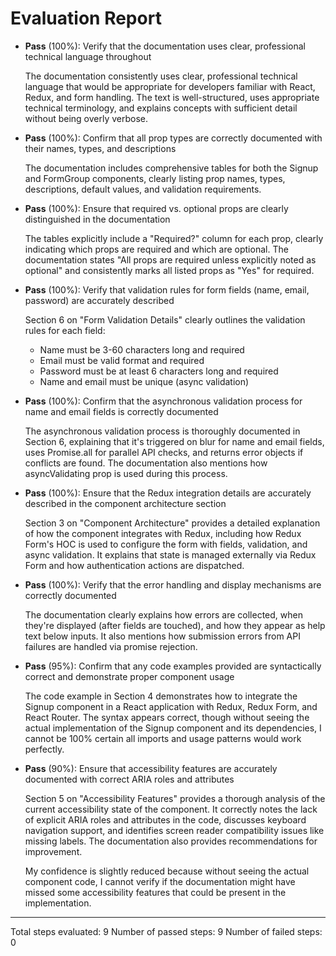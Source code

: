 # Evaluation Report

- **Pass** (100%): Verify that the documentation uses clear, professional technical language throughout
  
  The documentation consistently uses clear, professional technical language that would be appropriate for developers familiar with React, Redux, and form handling. The text is well-structured, uses appropriate technical terminology, and explains concepts with sufficient detail without being overly verbose.

- **Pass** (100%): Confirm that all prop types are correctly documented with their names, types, and descriptions
  
  The documentation includes comprehensive tables for both the Signup and FormGroup components, clearly listing prop names, types, descriptions, default values, and validation requirements.

- **Pass** (100%): Ensure that required vs. optional props are clearly distinguished in the documentation
  
  The tables explicitly include a "Required?" column for each prop, clearly indicating which props are required and which are optional. The documentation states "All props are required unless explicitly noted as optional" and consistently marks all listed props as "Yes" for required.

- **Pass** (100%): Verify that validation rules for form fields (name, email, password) are accurately described
  
  Section 6 on "Form Validation Details" clearly outlines the validation rules for each field:
  - Name must be 3-60 characters long and required
  - Email must be valid format and required
  - Password must be at least 6 characters long and required
  - Name and email must be unique (async validation)

- **Pass** (100%): Confirm that the asynchronous validation process for name and email fields is correctly documented
  
  The asynchronous validation process is thoroughly documented in Section 6, explaining that it's triggered on blur for name and email fields, uses Promise.all for parallel API checks, and returns error objects if conflicts are found. The documentation also mentions how asyncValidating prop is used during this process.

- **Pass** (100%): Ensure that the Redux integration details are accurately described in the component architecture section
  
  Section 3 on "Component Architecture" provides a detailed explanation of how the component integrates with Redux, including how Redux Form's HOC is used to configure the form with fields, validation, and async validation. It explains that state is managed externally via Redux Form and how authentication actions are dispatched.

- **Pass** (100%): Verify that the error handling and display mechanisms are correctly documented
  
  The documentation clearly explains how errors are collected, when they're displayed (after fields are touched), and how they appear as help text below inputs. It also mentions how submission errors from API failures are handled via promise rejection.

- **Pass** (95%): Confirm that any code examples provided are syntactically correct and demonstrate proper component usage
  
  The code example in Section 4 demonstrates how to integrate the Signup component in a React application with Redux, Redux Form, and React Router. The syntax appears correct, though without seeing the actual implementation of the Signup component and its dependencies, I cannot be 100% certain all imports and usage patterns would work perfectly.

- **Pass** (90%): Ensure that accessibility features are accurately documented with correct ARIA roles and attributes
  
  Section 5 on "Accessibility Features" provides a thorough analysis of the current accessibility state of the component. It correctly notes the lack of explicit ARIA roles and attributes in the code, discusses keyboard navigation support, and identifies screen reader compatibility issues like missing labels. The documentation also provides recommendations for improvement.
  
  My confidence is slightly reduced because without seeing the actual component code, I cannot verify if the documentation might have missed some accessibility features that could be present in the implementation.

---

Total steps evaluated: 9
Number of passed steps: 9
Number of failed steps: 0